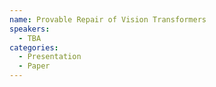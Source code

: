 ```yaml
---
name: Provable Repair of Vision Transformers
speakers:
  - TBA
categories:
  - Presentation
  - Paper
---
```


